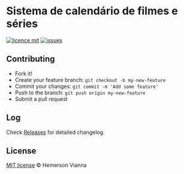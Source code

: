 # Sistema de calendário de filmes e séries

[![licence mit](https://img.shields.io/badge/license-MIT-blue.svg?style=flat-square)](http://hemersonvianna.mit-license.org/)
[![issues](https://img.shields.io/github/issues/system-solutions/system-blogging.svg?style=flat-square)](https://github.com/system-solutions/system-blogging/issues)

## Contributing

- Fork it!
- Create your feature branch: `git checkout -b my-new-feature`
- Commit your changes: `git commit -m 'Add some feature'`
- Push to the branch: `git push origin my-new-feature`
- Submit a pull request

## Log

Check [Releases](https://github.com/system-solutions/system-blogging/releases) for detailed changelog.

## License

[MIT license](http://hemersonvianna.mit-license.org/) © Hemerson Vianna
